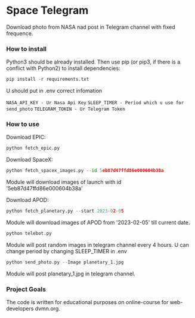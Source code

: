 # Space Telegram #

Download photo from NASA nad post in Telegram channel with fixed frequence.

### How to install ###

Python3 should be already installed. Then use pip (or pip3, if there is a conflict with Python2) to install dependencies:

```python
pip install -r requirements.txt
```

U should put in .env correct infomation

``` NASA_API_KEY - Ur Nasa Api Key ```
``` SLEEP_TIMER - Period which u use for send_photo ```
``` TELEGRAM_TOKEN - Ur Telegram Token ```

### How to use ###

Download EPIC:

```python
python fetch_epic.py
```

Download SpaceX:

```python
python fetch_spacex_images.py --id 5eb87d47ffd86e000604b38a
```
Module will download images of launch with id '5eb87d47ffd86e000604b38a'

Download APOD:

```python
python fetch_planetary.py --start 2023-02-05
```

Module will download images of APOD from '2023-02-05' till current date.

```python
python telebot.py
```

Module will post random images in telegram channel every 4 hours.
U can change period by changing SLEEP_TIMER in .env

```python
python send_photo.py --Image planetary_1.jpg
```

Module will post planetary_1.jpg in telegram channel.

### Project Goals ###
The code is written for educational purposes on online-course for web-developers dvmn.org.

